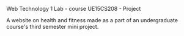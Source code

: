Web Technology 1 Lab - course UE15CS208 - Project

A website on health and fitness made as a part of an undergraduate course's third semester mini project.
